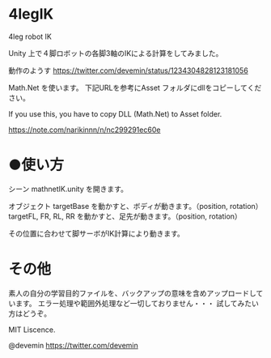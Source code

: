 # 4legIK
4leg robot IK

Unity 上で４脚ロボットの各脚3軸のIKによる計算をしてみました。

動作のようす
https://twitter.com/devemin/status/1234304828123181056

Math.Net を使います。
下記URLを参考にAsset フォルダにdllをコピーしてください。



If you use this, you have to copy DLL (Math.Net) to Asset folder.

https://note.com/narikinnn/n/nc299291ec60e


# ●使い方
シーン mathnetIK.unity を開きます。

オブジェクト
targetBase を動かすと、ボディが動きます。（position, rotation）
targetFL, FR, RL, RR を動かすと、足先が動きます。（position, rotation）

その位置に合わせて脚サーボがIK計算により動きます。

# その他
素人の自分の学習目的ファイルを、バックアップの意味を含めアップロードしています。
エラー処理や範囲外処理など一切しておりません・・・
試してみたい方はどうぞ。



MIT Liscence.


@devemin
https://twitter.com/devemin
